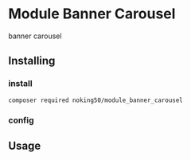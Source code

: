# Module Banner Carousel

banner carousel

## Installing

### install
```
composer required noking50/module_banner_carousel
```

### config

## Usage


